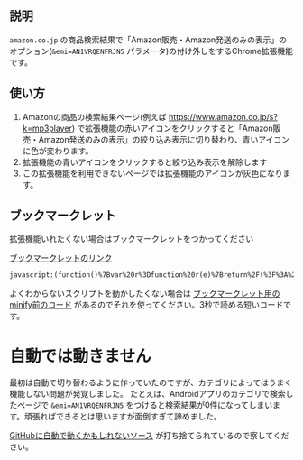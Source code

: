 ## 説明

`amazon.co.jp` の商品検索結果で「Amazon販売・Amazon発送のみの表示」のオプション(`&emi=AN1VRQENFRJN5` パラメータ)の付け外しをするChrome拡張機能です。

## 使い方

1. Amazonの商品の検索結果ページ(例えば https://www.amazon.co.jp/s?k=mp3player) で拡張機能の赤いアイコンをクリックすると「Amazon販売・Amazon発送のみの表示」の絞り込み表示に切り替わり、青いアイコンに色が変わります。
2. 拡張機能の青いアイコンをクリックすると絞り込み表示を解除します
3. この拡張機能を利用できないページでは拡張機能のアイコンが灰色になります。

## ブックマークレット

拡張機能いれたくない場合はブックマークレットをつかってください

[ブックマークレットのリンク](javascript:(function()%7Bvar%20r%3Dfunction%20r(e)%7Breturn%2F(%3F%3A%253A%7C%3D)AN1VRQENFRJN5%26%2Fi.test(e%2B%22%26%22)%7D%3Bvar%20t%3Dfunction%20t(e)%7Bif(!e)%7Breturn%20false%7De%3De.toLowerCase()%3Breturn%20e.indexOf(%22https%3A%2F%2Famazon.co.jp%2Fs%3F%22)%3D%3D%3D0%7C%7Ce.indexOf(%22https%3A%2F%2Fwww.amazon.co.jp%2Fs%3F%22)%3D%3D%3D0%7D%3Bvar%20a%3Dfunction%20a(e)%7Bvar%20n%3De.href%3Bif(!t(n))%7Breturn%7Dif(r(n))%7Be.replace(n.replace(%2F(%5B%3F%26%5D)%5B%5E%3D%5D%2B%3D%5B%5E%26%5D*AN1VRQENFRJN5(%26%7C%24)%2Fgi%2C%22%241%22))%7Delse%7Be.replace(n%2B%22%26emi%3DAN1VRQENFRJN5%22)%7D%7D%3Ba(window.location)%7D)()%3B)

```txt
javascript:(function()%7Bvar%20r%3Dfunction%20r(e)%7Breturn%2F(%3F%3A%253A%7C%3D)AN1VRQENFRJN5%26%2Fi.test(e%2B%22%26%22)%7D%3Bvar%20t%3Dfunction%20t(e)%7Bif(!e)%7Breturn%20false%7De%3De.toLowerCase()%3Breturn%20e.indexOf(%22https%3A%2F%2Famazon.co.jp%2Fs%3F%22)%3D%3D%3D0%7C%7Ce.indexOf(%22https%3A%2F%2Fwww.amazon.co.jp%2Fs%3F%22)%3D%3D%3D0%7D%3Bvar%20a%3Dfunction%20a(e)%7Bvar%20n%3De.href%3Bif(!t(n))%7Breturn%7Dif(r(n))%7Be.replace(n.replace(%2F(%5B%3F%26%5D)%5B%5E%3D%5D%2B%3D%5B%5E%26%5D*AN1VRQENFRJN5(%26%7C%24)%2Fgi%2C%22%241%22))%7Delse%7Be.replace(n%2B%22%26emi%3DAN1VRQENFRJN5%22)%7D%7D%3Ba(window.location)%7D)()%3B
```

よくわからないスクリプトを動かしたくない場合は [ブックマークレット用のminify前のコード](https://github.com/hazurupuzzle/amazon-emi-AN1VRQENFRJN5/blob/main/bookmarklet.js) があるのでそれを使ってください。3秒で読める短いコードです。

# 自動では動きません

最初は自動で切り替わるように作っていたのですが、カテゴリによってはうまく機能しない問題が発覚しました。
たとえば、Androidアプリのカテゴリで検索したページで `&emi=AN1VRQENFRJN5` をつけると検索結果が0件になってしまいます。頑張ればできるとは思いますが面倒すぎて諦めました。

[GitHubに自動で動くかもしれないソース](https://github.com/hazurupuzzle/amazon-emi-AN1VRQENFRJN5/blob/main/bg_for_auto.js) が打ち捨てられているので察してください。

